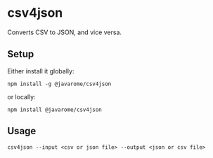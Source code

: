 # csv4json

Converts CSV to JSON, and vice versa.

## Setup
Either install it globally:
```
npm install -g @javarome/csv4json
```
or locally:
```
npm install @javarome/csv4json
```

## Usage
```
csv4json --input <csv or json file> --output <json or csv file>
````
